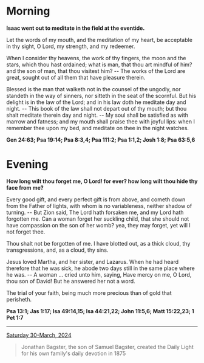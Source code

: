 # Morning

**Isaac went out to meditate in the field at the eventide.**
 
Let the words of my mouth, and the meditation of my heart, be acceptable in thy sight, O Lord, my strength, and my redeemer.
 
When I consider thy heavens, the work of thy fingers, the moon and the stars, which thou hast ordained; what is man, that thou art mindful of him? and the son of man, that thou visitest him? -- The works of the Lord are great, sought out of all them that have pleasure therein.
 
Blessed is the man that walketh not in the counsel of the ungodly, nor standeth in the way of sinners, nor sitteth in the seat of the scornful. But his delight is in the law of the Lord; and in his law doth he meditate day and night. -- This book of the law shall not depart out of thy mouth; but thou shalt meditate therein day and night. -- My soul shall be satisfied as with marrow and fatness; and my mouth shall praise thee with joyful lips: when I remember thee upon my bed, and meditate on thee in the night watches.  

**Gen 24:63; Psa 19:14; Psa 8:3,4; Psa 111:2; Psa 1:1,2; Josh 1:8; Psa 63:5,6**

# Evening

**How long wilt thou forget me, O Lord! for ever? how long wilt thou hide thy face from me?**
 
Every good gift, and every perfect gift is from above, and cometh down from the Father of lights, with whom is no variableness, neither shadow of turning. -- But Zion said, The Lord hath forsaken me, and my Lord hath forgotten me. Can a woman forget her suckling child, that she should not have compassion on the son of her womb? yea, they may forget, yet will I not forget thee.
 
Thou shalt not be forgotten of me. I have blotted out, as a thick cloud, thy transgressions, and, as a cloud, thy sins.
 
Jesus loved Martha, and her sister, and Lazarus. When he had heard therefore that he was sick, he abode two days still in the same place where he was. -- A woman ... cried unto him, saying, Have mercy on me, O Lord, thou son of David! But he answered her not a word.
 
The trial of your faith, being much more precious than of gold that perisheth.  

**Psa 13:1; Jas 1:17; Isa 49:14,15; Isa 44:21,22; John 11:5,6; Matt 15:22,23; 1 Pet 1:7**

---

[Saturday 30-March, 2024](https://t.me/s/daily_light)

> Jonathan Bagster, the son of Samuel Bagster, created the Daily Light for his own family's daily devotion in 1875

